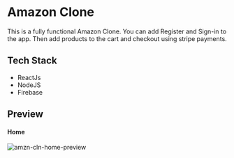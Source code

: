 # Amazon Clone

This is a fully functional Amazon Clone. You can add Register and Sign-in to the app. Then add products to the cart and checkout using stripe payments.

## Tech Stack
- ReactJs
- NodeJS
- Firebase
## Preview
#### Home
![amzn-cln-home-preview](https://user-images.githubusercontent.com/40722529/108096309-d8da4f80-70a6-11eb-9d99-59fc61bf0c7c.jpg)
